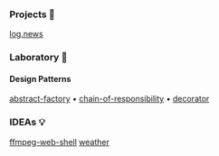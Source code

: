 ### Projects 🦾
[log.news](https://github.com/father-lox/graduation-work-client)

### Laboratory 🧪
#### Design Patterns

[abstract-factory](https://github.com/father-lox/labs_desing-patterns_abstract-factory) • [chain-of-responsibility](https://github.com/father-lox/labs_desing-patterns_chain-of-responsibility) • [decorator](https://github.com/father-lox/labs_desing-patterns_decorator)

### IDEAs 💡

[ffmpeg-web-shell](https://github.com/father-lox/ffmpeg-web-shell) [weather](https://github.com/father-lox/weather)
